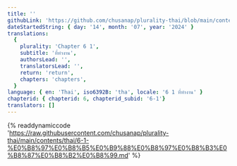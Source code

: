 ```yaml
---
title: ''
githubLink: 'https://github.com/chusanap/plurality-thai/blob/main/contents/thai/6-1-%E0%B8%97%E0%B8%B5%E0%B9%88%E0%B8%97%E0%B8%B3%E0%B8%87%E0%B8%B2%E0%B8%99.md'
dateStartedString: { day: '14', month: '07', year: '2024' }
translations:
  {
    plurality: 'Chapter 6 1',
    subtitle: 'ที่ทำงาน',
    authorsLead: '',
    translatorsLead: '',
    return: 'return',
    chapters: 'chapters',
  }
language: { en: 'Thai', iso6392B: 'tha', locale: '6 1 ที่ทำงาน' }
chapterid: { chapterid: 6, chapterid_subid: '6-1'}
translators: []
---
```

{% readdynamiccode 'https://raw.githubusercontent.com/chusanap/plurality-thai/main/contents/thai/6-1-%E0%B8%97%E0%B8%B5%E0%B9%88%E0%B8%97%E0%B8%B3%E0%B8%87%E0%B8%B2%E0%B8%99.md' %}